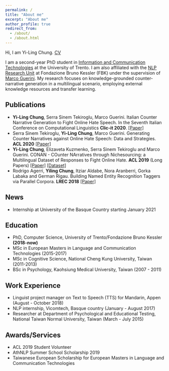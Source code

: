 ```yaml
---
permalink: /
title: "About me"
excerpt: "About me"
author_profile: true
redirect_from: 
  - /about/
  - /about.html
---
```


Hi, I am Yi-Ling Chung. [CV](https://github.com/yilingchung/yilingchung.github.io/blob/master/files/CV_YiLingChung.pdf)

I am a second-year PhD student in [Information and Communication Technologies](https://ict.unitn.it/) at the University of Trento. I am also affiliated with the [NLP Research Unit](https://ict.fbk.eu/units/nlp/) at Fondazione Bruno Kessler (FBK) under the supervision of [Marco Guerini](http://www.marcoguerini.eu/). My research focuses on knowledge-grounded counter-narrative generation in a multilingual scenario, employing external knowledge resources and transfer learning. 

Publications
------
* **Yi-Ling Chung**, Serra Sinem Tekiroglu, Marco Guerini. Italian Counter Narrative Generation to Fight Online Hate Speech. In the Seventh Italian Conference on Computational Linguistics **Clic-it 2020**. [[Paper]](http://ceur-ws.org/Vol-2769/paper_35.pdf)
* Serra Sinem Tekiroglu, **Yi-Ling Chung**, Marco Guerini. Generating Counter Narratives against Online Hate Speech: Data and Strategies. **ACL 2020** [[Paper]](https://www.aclweb.org/anthology/2020.acl-main.110.pdf)
* **Yi-Ling Chung**, Elizaveta Kuzmenko, Serra Sinem Tekiroglu and Marco Guerini. CONAN - COunter
NArratives through Nichesourcing: a Multilingual Dataset of Responses to Fight Online Hate. **ACL 2019** (Long Papers) [[Paper]](https://www.aclweb.org/anthology/P19-1271.pdf) [[Dataset]](https://github.com/marcoguerini/CONAN)
* Rodrigo Agerri, **Yiling Chung**, Itziar Aldabe, Nora Aranberri, Gorka Labaka and German Rigau. Building
Named Entity Recognition Taggers via Parallel Corpora. **LREC 2018** [[Paper]](https://www.aclweb.org/anthology/L18-1557.pdf)

News
------
* Internship at University of the Basque Country starting January 2021

Education
------
* PhD, Computer Science, University of Trento/Fondazione Bruno Kessler **(2018-now)**
* MSc in European Masters in Language and Communication Technologies (2015-2017) 
* MSc in Cognitive Science, National Cheng Kung University, Taiwan (2011-2013) 
* BSc in Psychology, Kaohsiung Medical University, Taiwan (2007 - 2011)

Work Experience
------
* Linguist project manager on Text to Speech (TTS) for Mandarin, Appen (August - October 2018)
* NLP internship, Vicomtech, Basque country (January - August 2017)
* Researcher at Department of Psychological and Educational Testing, National Taiwan Normal University, Taiwan (March - July 2015)

Awards/Services
------
* ACL 2019 Student Volunteer
* AthNLP Summer School Scholarship 2019
* Taiwanese European Scholarship for European Masters in Language and Communication Technologies

